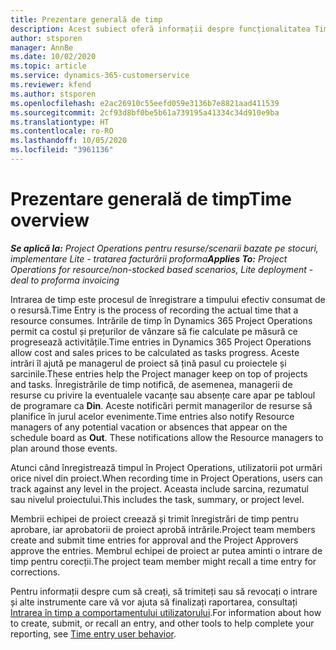 ```yaml
---
title: Prezentare generală de timp
description: Acest subiect oferă informații despre funcționalitatea Timp în Dynamics 365 Project Operations.
author: stsporen
manager: AnnBe
ms.date: 10/02/2020
ms.topic: article
ms.service: dynamics-365-customerservice
ms.reviewer: kfend
ms.author: stsporen
ms.openlocfilehash: e2ac26910c55eefd059e3136b7e8821aad411539
ms.sourcegitcommit: 2cf93d8bf0be5b61a739195a41334c34d910e9ba
ms.translationtype: HT
ms.contentlocale: ro-RO
ms.lasthandoff: 10/05/2020
ms.locfileid: "3961136"
---
```

# <a name="time-overview"></a><span data-ttu-id="adbff-103">Prezentare generală de timp</span><span class="sxs-lookup"><span data-stu-id="adbff-103">Time overview</span></span>

<span data-ttu-id="adbff-104">_**Se aplică la:** Project Operations pentru resurse/scenarii bazate pe stocuri, implementare Lite - tratarea facturării proforma_</span><span class="sxs-lookup"><span data-stu-id="adbff-104">_**Applies To:** Project Operations for resource/non-stocked based scenarios, Lite deployment - deal to proforma invoicing_</span></span>

<span data-ttu-id="adbff-105">Intrarea de timp este procesul de înregistrare a timpului efectiv consumat de o resursă.</span><span class="sxs-lookup"><span data-stu-id="adbff-105">Time Entry is the process of recording the actual time that a resource consumes.</span></span> <span data-ttu-id="adbff-106">Intrările de timp în Dynamics 365 Project Operations permit ca costul și prețurilor de vânzare să fie calculate pe măsură ce progresează activitățile.</span><span class="sxs-lookup"><span data-stu-id="adbff-106">Time entries in Dynamics 365 Project Operations allow cost and sales prices to be calculated as tasks progress.</span></span> <span data-ttu-id="adbff-107">Aceste intrări îl ajută pe managerul de proiect să țină pasul cu proiectele și sarcinile.</span><span class="sxs-lookup"><span data-stu-id="adbff-107">These entries help the Project manager keep on top of projects and tasks.</span></span> <span data-ttu-id="adbff-108">Înregistrările de timp notifică, de asemenea, managerii de resurse cu privire la eventualele vacanțe sau absențe care apar pe tabloul de programare ca **Din**. Aceste notificări permit managerilor de resurse să planifice în jurul acelor evenimente.</span><span class="sxs-lookup"><span data-stu-id="adbff-108">Time entries also notify Resource managers of any potential vacation or absences that appear on the schedule board as **Out**. These notifications allow the Resource managers to plan around those events.</span></span>

<span data-ttu-id="adbff-109">Atunci când înregistrează timpul în Project Operations, utilizatorii pot urmări orice nivel din proiect.</span><span class="sxs-lookup"><span data-stu-id="adbff-109">When recording time in Project Operations, users can track against any level in the project.</span></span> <span data-ttu-id="adbff-110">Aceasta include sarcina, rezumatul sau nivelul proiectului.</span><span class="sxs-lookup"><span data-stu-id="adbff-110">This includes the task, summary, or project level.</span></span>

<span data-ttu-id="adbff-111">Membrii echipei de proiect creează și trimit înregistrări de timp pentru aprobare, iar aprobatorii de proiect aprobă intrările.</span><span class="sxs-lookup"><span data-stu-id="adbff-111">Project team members create and submit time entries for approval and the Project Approvers approve the entries.</span></span> <span data-ttu-id="adbff-112">Membrul echipei de proiect ar putea aminti o intrare de timp pentru corecții.</span><span class="sxs-lookup"><span data-stu-id="adbff-112">The project team member might recall a time entry for corrections.</span></span>

<span data-ttu-id="adbff-113">Pentru informații despre cum să creați, să trimiteți sau să revocați o intrare și alte instrumente care vă vor ajuta să finalizați raportarea, consultați [Intrarea în timp a comportamentului utilizatorului](ui-behavior-time.md).</span><span class="sxs-lookup"><span data-stu-id="adbff-113">For information about how to create, submit, or recall an entry, and other tools to help complete your reporting, see [Time entry user behavior](ui-behavior-time.md).</span></span>

